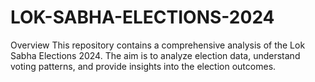 # LOK-SABHA-ELECTIONS-2024
Overview
This repository contains a comprehensive analysis of the Lok Sabha Elections 2024. The aim is to analyze election data, understand voting patterns, and provide insights into the election outcomes.

